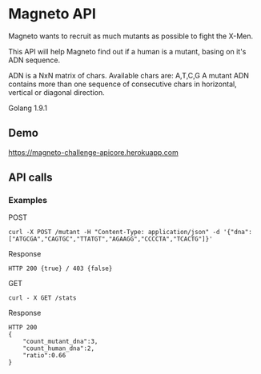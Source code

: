 # Magneto API

Magneto wants to recruit as much mutants as possible to fight the X-Men.

This API will help Magneto find out if a human is a mutant, basing on it's ADN sequence.

ADN is a NxN matrix of chars. Available chars are: A,T,C,G
A mutant ADN contains more than one sequence of consecutive chars in horizontal, vertical or diagonal direction.

Golang 1.9.1

## Demo


https://magneto-challenge-apicore.herokuapp.com

## API calls

### Examples

POST

```
curl -X POST /mutant -H "Content-Type: application/json" -d '{"dna":["ATGCGA","CAGTGC","TTATGT","AGAAGG","CCCCTA","TCACTG"]}'
```
Response

	HTTP 200 {true} / 403 {false}

GET
```
curl - X GET /stats
```
Response

	HTTP 200
	{
	    "count_mutant_dna":3,
	    "count_human_dna":2,
	    "ratio":0.66
    }
